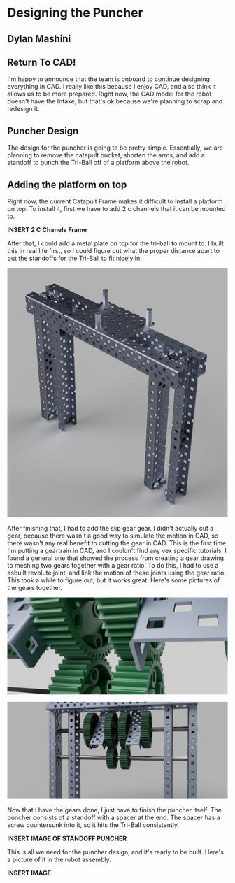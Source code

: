 # Designing the Puncher
## Dylan Mashini

## Return To CAD!
I'm happy to announce that the team is onboard to continue designing everything in CAD. I really like this because I enjoy CAD, and also think it allows us to be more prepared. Right now, the CAD model for the robot doesn't have the Intake, but that's ok because we're planning to scrap and redesign it. 

## Puncher Design
The design for the puncher is going to be pretty simple. Essentially, we are planning to remove the catapult bucket, shorten the arms, and add a standoff to punch the Tri-Ball off of a platform above the robot. 

## Adding the platform on top

Right now, the current Catapult Frame makes it difficult to install a platform on top. To install it, first we have to add 2 c channels that it can be mounted to. 

**INSERT 2 C Chanels Frame**

After that, I could add a metal plate on top for the tri-ball to mount to. I built this in real life first, so I could figure out what the proper distance apart to put the standoffs for the Tri-Ball to fit nicely in. 

![](images/PuncherPlate.jpeg)

After finishing that, I had to add the slip gear gear. I didn't actually cut a gear, because there wasn't a good way to simulate the motion in CAD, so there wasn't any real benefit to cutting the gear in CAD. This is the first time I'm putting a geartrain in CAD, and I couldn't find any vex specific tutorials. I found a general one that showed the process from creating a gear drawing to meshing two gears together with a gear ratio. To do this, I had to use a asbuilt revolute joint, and link the motion of these joints using the gear ratio. This took a while to figure out, but it works great. Here's some pictures of the gears together. 

![](images/gearsMeshed.jpeg)

![](images/catapultGears.jpeg)

Now that I have the gears done, I just have to finish the puncher itself. The puncher consists of a standoff with a spacer at the end. The spacer has a screw countersunk into it, so it hits the Tri-Ball consistently. 

**INSERT IMAGE OF STANDOFF PUNCHER**

This is all we need for the puncher design, and it's ready to be built. Here's a picture of it in the robot assembly. 

**INSERT IMAGE**
